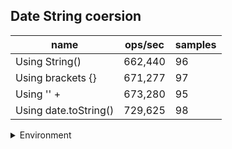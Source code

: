 ## Date String coersion

|name|ops/sec|samples|
|-|-|-|
|Using String()|662,440|96|
|Using brackets {}|671,277|97|
|Using '' + |673,280|95|
|Using date.toString()|729,625|98|


<details>
<summary>Environment</summary>

* __Machine:__ linux x64 | 2 vCPUs | 6.8GB Mem
* __Run:__ Sat Oct 21 2023 12:43:18 GMT+0000 (Coordinated Universal Time)
</details>

<!--
{"environment":{"platform":"linux","arch":"x64","cpus":2,"totalMemory":6.7597503662109375},"benchmarks":[{"name":"Using String()","opsSec":662440.4410756422,"samples":6},{"name":"Using brackets {}","opsSec":671276.7889527377,"samples":3},{"name":"Using '' + ","opsSec":673279.6464200801,"samples":5},{"name":"Using date.toString()","opsSec":729625.2253810893,"samples":3}]}-->
